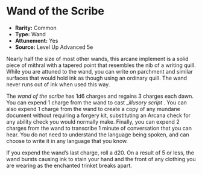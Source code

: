 # Wand of the Scribe

- **Rarity:** Common
- **Type:** Wand
- **Attunement:** Yes
- **Source:** Level Up Advanced 5e

Nearly half the size of most other wands, this arcane implement is a solid piece of mithral with a tapered point that resembles the nib of a writing quill. While you are attuned to the wand, you can write on parchment and similar surfaces that would hold ink as though using an ordinary quill. The wand never runs out of ink when used this way.

The _wand of the scribe_ has 1d6 charges and regains 3 charges each dawn. You can expend 1 charge from the wand to cast __illusory script_ . You can also expend 1 charge from the wand to create a copy of any mundane document without requiring a forgery kit, substituting an Arcana check for any ability check you would normally make. Finally, you can expend 2 charges from the wand to transcribe 1 minute of conversation that you can hear. You do not need to understand the language being spoken, and can choose to write it in any language that you know.

If you expend the wand’s last charge, roll a d20\. On a result of 5 or less, the wand bursts causing ink to stain your hand and the front of any clothing you are wearing as the enchanted trinket breaks apart.
